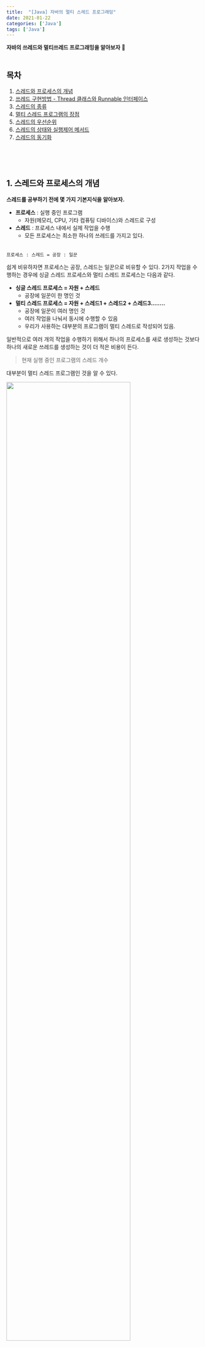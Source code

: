```yaml
---
title:  "[Java] 자바의 멀티 스레드 프로그래밍"
date: 2021-01-22
categories: ['Java']
tags: ['Java']
---
```


**자바의 쓰레드와 멀티쓰레드 프로그래밍을 알아보자** :raising_hand:<br>
<br>

## 목차 
1. [스레드와 프로세스의 개념](#1-스레드와-프로세스의-개념)
2. [쓰레드 구현방법 - Thread 클래스와 Runnable 인터페이스](#2-쓰레드-구현방법---thread-클래스와-runnable-인터페이스)
3. [스레드의 종류](#3-스레드의-종류)
4. [멀티 스레드 프로그램의 장점](#4-멀티-스레드-프로그램의-장점)
5. [스레드의 우선순위](#5-스레드의-우선순위)
6. [스레드의 상태와 실행제어 메서드](#6-스레드의-상태와-실행제어-메서드)
7. [스레드의 동기화](#7-스레드의-동기화)

<br><br><br>

 
## 1. 스레드와 프로세스의 개념

**스레드를 공부하기 전에 몇 가지 기본지식을 알아보자.**<br>

- **프로세스** : 실행 중인 프로그램
   - 자원(메모리, CPU, 기타 컴퓨팅 디바이스)와 스레드로 구성
- **스레드** : 프로세스 내에서 실제 작업을 수행
   - 모든 프로세스는 최소한 하나의 쓰레드를 가지고 있다.
<br><br>

`프로세스 : 스레드 = 공장 : 일꾼`<br>

쉽게 비유하자면 프로세스는 공장, 스레드는 일꾼으로 비유할 수 있다.  2가지 작업을 수행하는 경우에 싱글 스레드 프로세스와 멀티 스레드 프로세스는 다음과 같다.
 
- **싱글 스레드 프로세스 = 자원 + 스레드**
   - 공장에 일꾼이 한 명인 것
- **멀티 스레드 프로세스 = 자원 + 스레드1 + 스레드2 + 스레드3........**
   - 공장에 일꾼이 여러 명인 것
   - 여러 작업을 나눠서 동시에 수행할 수 있음
   - 우리가 사용하는 대부분의 프로그램이 멀티 스레드로 작성되어 있음. 

일반적으로 여러 개의 작업을 수행하기 위해서 하나의 프로세스를 새로 생성하는 것보다 하나의 새로운 쓰레드를 생성하는 것이 더 적은 비용이 든다.<br>
 

> 현재 실행 중인 프로그램의 스레드 개수

대부분이 멀티 스레드 프로그램인 것을 알 수 있다.<br>
 
<img src="https://user-images.githubusercontent.com/62331803/105343494-0a393a00-5c25-11eb-988b-92e235960527.png" width="80%"><br>

<br><br>

**작업관리자로 확인한 것처럼 대부분의 프로그램이 멀티스레드로 작성되어 있다.**
**하지만 멀티스레드 프로그래밍이 장점만 있는 것은 아니다.**<br>

#### 장점
- 시스템 자원을 보다 효율적으로 사용할 수 있다.
- 사용자에 대한 응답성이 향상된다.
   - (예시) 채팅 프로그램 : 싱글 스레드 프로그램은 파일 전송 마칠 때까지 채팅 기능을 사용할 수 없지만, 멀티 스레드 프로그램에서는 가능하다.
- 작업이 분리되어 코드가 간결해진다.
    -  작업을 스레드 별로 수행하기 때문

#### 단점
- 시스템 자원을 여러 스레드가 공유해야 한다.
- 동기화(synchronization)에 주의해야 한다.
- 교착상태(dead-lock)가 발생하지 않도록 주의해야 한다.
   - 교착상태? 스레드A는 톱을 가졌으며, 망치가 필요하다. 스레드 B는 망치를 가졌으며 톱이 필요하다. 이 때 서로가 먼저 자원을 내놓게 기다리고 있는 상태를 교착상태라 말한다.
- 기아상태가 발생할 수 있다.
   - 기아(굶어죽는) 상태? 특정 스레드는 작업할 기회를 갖지 못하고 계속 자원을 기다리는 상태에 머무를 수 있다.
   - 따라서 각 쓰레드가 효율적으로 고르게 실행될 수 있게 해야한다.

**결론적으로 멀티 스레드 프로그래밍은 효율적이지만 고려해야할 사항이 많아서 프로그래밍이 어렵다.**<br>

<br><br>

## 2. 쓰레드 구현방법 - Thread 클래스와 Runnable 인터페이스

**쓰레드를 구현하는 방법은 2가지가 있다.**<br>
<br>

#### 방법1. Thread 클래스 상속
- Thread 클래스를 상속받은 하위클래스를 생성한다.
- run()을 오버라이딩 하여 작업할 내용을 작성한다.
```java
class MyThread extends Thread{
   public void run(){ // Thread클래스의 run() 오버라이딩
      // 작업 내용
   }
}
.
.
.
public static void main(String[] args){
   MyThread t1 = new MyThread(); // 쓰레드 생성
   t1.start(); // 쓰레드 실행
}
```
<br>

#### 방법2. Runnable 인터페이스 구현

- Runnable 인터페이스는 `public abstract void run();`만 가지고 있는 함수형 인터페이스이다. 
- 해당 인터페이스를 구현한 클래스를 선언하고 run()안에 스레드가 작업할 내용을 작성한다.
- Thread 객체는 run()이라는 메서드의 구현체(Runnable 인터페이스 구현체)를 외부에서 매개변수로 받아 사용한다.

```java
class MyThread2 implements Runnable{
   public void run(){ // Runnable 인터페이스의 추상메서드 run() 구현
      // 작업 내용
   }
}
.
.
.
public static void main(String[] args){
   Runnable r = new MyThread2();
   Thread t2 = new Thread(r); // Thread(Runnable r)
   // Thread t2 = new Thread(new MyThread2());
   t2.start();
}
```
<br>


2가지 방법 모두 스레드가 작업할 내용을 run() 메서드에 구현하는 것이다. <br>
하지만 단일상속만 가능한 자바의 특성상 1번 방법을 쓰면 다른 클래스를 상속받을 수 없게 된다. 따라서 후자가 더 유연하게 사용할 수 있는 방법이다. 


<br><br>

:point_right: **예제 :  0과 1을 각각 출력하는 작업스레드 생성 및 실행**<br>

```java
public class ThreadTest {
    public static void main(String args[]) {
        ThreadEx1 t1 = new ThreadEx1();

        Runnable r = new ThreadEx2();
        Thread t2 = new Thread(r); // 생성자: Thread(Runnable target)

        t1.start();
        t2.start();
    }
}

class ThreadEx1 extends Thread { // 1. Thread 클래스를 상속해서 쓰레드를 구현
    @Override
    public void run() { // 쓰레드가 수행할 작업을 작성
        for (int i = 0; i < 500; i++) {
            System.out.print(0);

//            System.out.println(this.getName()); // 조상인 Thread의 getName() 호출
        }
    }
}

class ThreadEx2 implements Runnable { // 2. Runnable 인터페이스를 구현해서 쓰레드를 구현
    @Override
    public void run() { // 쓰레드가 수행할 작업을 작성
        for (int i = 0; i < 500; i++) {
            System.out.print(1);

            // Thread.currentThread() : 현재 실행 중인 Thread를 반환
//            System.out.println(Thread.currentThread().getName());
        }
    }
}

```
```java
001111111111111111110011011000110000000
001111111111111111111111111111111111111
111111111111111111111111111111111111011
....
```

<br><br>

### (+) start()와 run() 더 알아보기

#### :question: 의문점1. 왜 start() 호출순서대로 실행되지 않는가?
```java
ThreadEx1 t1 = new ThreadEx1();
ThreadEx1 t2 = new ThreadEx1();

t1.start(); // t1을 첫번째로 실행
t2.start(); // t2를 두번째로 실행
```

:point_right: **start()와 동시에 해당 스레드가 실행되는 것이 아니다.**
- `start()`는 해당 스레드가 작업이 가능한 상태(RUNNABLE)이라는 것을 JVM에 알려주는 것일 뿐이며, 스레드의 실행은 OS의 스케줄러가 담당한다. 
- 따라서 어떤 스레드를 먼저 실행할지도 start()의 호출 순서가 아닌 OS의 스케줄러가 결정하는 것이다.

<br>

#### :question: 의문점2. 왜 run()을 작성했는데 start()를 호출하는가?

```java
class ThreadTest{
  public static void main(String[] args){
     MyThread1 t1 = new MyThread(); // 스레드 생성
     t1.start(); // 작업 스레드 RUNNABLE 로 전환
  }
}

class MyThread extends Thread{ // Thread 클래스 상속
   public void run(){ 
      //...
   }
}
```

**위의 코드에서 스레드의 작업과정은 다음과 같다.**<br>

<img src="https://user-images.githubusercontent.com/62331803/105485353-16d69480-5cf0-11eb-866f-ef7df4371198.png" width="85%"><br>

1. **메인 스레드**가 **th1**의 `start()` 호출
2. 새로운 호출스택을 생성
3. 새로운 호출스택에 `run()`을 push, **메인 스레드**의 호출스택에서 `start()`를 pop
4. **메인 스레드**는 메인의 호출스택, **th1**은 **th1**의 호출스택에서 작업을 수행
<br>

다음과 같은 과정을 거쳐 각각의 스레드가 서로 독립적인 작업을 수행할 수 있다.
만약 메인 스레드가 `start()`가 아닌 `run()`을 호출한다면, 메인 스레드의 호출스택에 `run()`이 push되어 **메인 스레드의 호출스택에서 작업하게 되는 것**이다. 
따라서 2개의 스레드가 병렬적으로 작업하게 하기 위해 반드시 `start()`를 호출해야 한다.


<br><br><br>

## 3. 스레드의 종류

- 스레드는 '사용자 스레드'와 '데몬 스레드' 두 종류가 있다.
   - 사용자 스레드는 일반적인 스레드이고, 데몬 스레드는 보조역할을 하는 스레드로서 사용자 스레드가 하는 역할을 보조해준다.
- 프로그램은 실행 중인 사용자 스레드가 하나도 없을 때 종료된다.
   - 데몬 스레드는 보조스레드이기 때문에 실행 중이더라도 프로그램이 종료된다.

### 3-1) 메인 스레드(main thread)

- JVM이 생성한 스레드로서, 메인 메서드의 코드를 수행하는 스레드이다.
- 메인 스레드도 사용자 스레드에 속한다.
<br>

### 3-2) 데몬 스레드(daemon thread)

- 사용자 스레드의 작업을 돕는 보조역할을 하는 스레드이다.
- 일반스레드가 모두 종료되면 자동적으로 종료된다.
- 가비지 컬렉터, 자동저장, 화면 자동갱신 등에 사용된다.
- 무한루프와 조건문을 이용해서 실행 후 대기하다가 특정조건이 만족되면 작업을 수행하고 다시 대기하도록 작성한다. 

- `boolean isDaemon()`  : 스레드가 데몬 스레드인지 확인한다. 
   - 데몬 스레드이면 true를 반환
- `void setDaemon(boolean on)`  : 스레드를 데몬 스레드로 또는 사용자 스레드로 변경. 
   - 매개변수 on을 true로 지정하면 데몬 스레드가 된다.
   - 반드시 `start()`를 호출하기 전에 실행되어야 한다. 그렇지 않으면 `IllegalThreadStateException`이 발생한다.
   - 이미 실행되면 데몬 스레드로 변경 불가


<br><br>


:point_right: **예시 : 자동저장기능을 수행하는 데몬스레드 생성하기**<br>

- 1초부터 10초까지 카운트를 센다.
- 5초가 넘어가면 자동저장기능을 시작하여, 3초마다 작업을 저장한다.
- 데몬 스레드는 무한루프지만, 메인 스레드가 종료됨과 동시에 종료된다.

```java
public class ThreadTest implements Runnable {
    static boolean autoSave = false;

   // 메인 스레드
    public static void main(String[] args) {
        Thread t = new Thread(new ThreadTest());
        t.setDaemon(true); // 이 부분이 없으면 종료되지 않는다.
                            // start 전에 세팅해야 한다.
        t.start();

        for (int i = 1; i <= 10; i++) {
            try {
                Thread.sleep(1000);
            } catch (InterruptedException e) { }
            System.out.println(i);

            if (i == 5) autoSave = true;
            // 5초 이후에는 자동저장 시작
        }

        System.out.println("프로그램을 종료합니다.");
    }

   // 데몬 스레드
    @Override
    public void run() {
        while (true) {
            try {
                Thread.sleep(3 * 1000); // 3초마다
            } catch (InterruptedException e) { }
            // autoSave 값이 true이면 autoSave()를 호출한다.
            if (autoSave) autoSave();
        }
    }

    public void autoSave(){
        System.out.println("작업 파일이 자동저장 되었습니다.");
    }
}

```

```java
1
2
3
4
5
작업 파일이 자동저장 되었습니다.
6
7
8
작업 파일이 자동저장 되었습니다.
9
10
프로그램을 종료합니다.
```
<br><br>



## 4. 멀티 스레드 프로그램의 장점

멀티 스레드 프로그램은 다수의 작업을 여러개의 스레드가 나누어서 처리한다.
이 때 각각의 스레드가 수행되는 시간과 수행순서는 OS의 스케줄러가 결정한다.
만약 스레드A에서 스레드B로 수행권한이 넘어가게 되면, 실행할 작업에 대한 정보가 변경되어야 하고 정보를 변경하는데에는 추가적인 시간이 소요된다. 
즉, 하나의 스레드가 작업 전체를 완료하는 것보다 몇 개의 스레드로 나눠서 처리하는 것이 더 많은 시간이 소요된다는 것이다. <br>

**그렇다면 왜 멀티 스레드 프로그램을 이용하는 것일까?**<br>
<br>

### 4-1) 2가지 작업을 동시에 수행할 수 있다.

첫 번째 장점은 2가지 작업을 동시에 수행할 수 있다는 것이다.
카카오톡에서 친구와 채팅을 하면서 오늘 찍은 사진을 전송한다고 생각해보자.
카카오톡이 싱글 스레드 프로그램이라면 사진을 전송하는 시간동안 친구와 채팅할 수 없게 된다.
하지만 멀티 스레드 프로그램이라면 사진 전송 시간이 좀 더 걸리더라도 사진을 보내는 동안에도 친구와 채팅할 수 있다. 
<br>

### 4-2) I/O 블락킹이 있는 프로그램에서 효율적이다.

#### :question: I/O Blocking이란?  입출력시 스레드의 작업이 중단되는 것을 말한다. 

어떻게 효율적일 수 있는지 예시를 통해서 이해해보자.<br>
<br>

:point_right: **사용자에게 값을 입력받아 출력하고, 숫자를 카운트다운하는 2가지 기능을 수행하는 프로그램이 있다.**<br>

#### 먼저 싱글 스레드로 작성한 프로그램이다,

```java
import javax.swing.*;

public class ThreadTest {
    public static void main(String[] args) {
        // 1. 사용자로부터 입력받기
        String input = JOptionPane.showInputDialog("아무 값이나 입력하세요");
        // ----- 입력될 때까지 대기-----
        System.out.println("입력하신 값은 " + input + "입니다.");

        // 2. 카운트 다운
        for (int i = 10; i > 0; i--) {
            System.out.println(i);
            try {
                Thread.sleep(1000);
            } catch (Exception e) {
                e.printStackTrace();
            }
        }
   }
}
```

메인 스레드가 2가지 작업을 모두 수행하는 코드이다.
따라서 사용자부터 입력을 기다리는 동안 메인 스레드는 카운트다운을 시작할 수 없다. 
따라서 해당 시간동안 자원을 낭비하게 된다. 
<BR>

#### 이번엔 멀티 스레드로 프로그램을 작성해보자.

```java
import javax.swing.*;

public class ThreadTest {
    public static void main(String[] args) {
        ThreadC th1 = new ThreadC();
        th1.start();

        // 1. 사용자로부터 입력받기
        String input = JOptionPane.showInputDialog("아무 값이나 입력하세요");
        System.out.println("입력하신 값은 " + input + "입니다.");
    }
}

class ThreadC extends Thread{
    @Override
    public void run() { // 2. 카운트 다운
        for (int i = 10; i > 0; i--) {
            System.out.println(i);
            try {
                Thread.sleep(1000);
            } catch (Exception e) {
                e.printStackTrace();
            }

        }
    }
}
```

사용자에게 입력받는 작업은 메인스레드가 수행하고, 카운트다운 작업은 `th1` 스레드가 작업한다. 따라서 사용자에게 입력받는 시간을 기다릴 필요없이 카운트다운 작업을 수행할 수 있다.
<br>

**결론적으로 사용자로부터 I/O 블락킹이 발생하는 상황에서는 멀티 스레드 프로그램이 소요시간이 적다.  즉, I/O 때문에 지연되는 시간동안 다른 작업을 할 수 있기 때문에, 자원을 보다 효율적으로 사용할 수 있다.**<br>

<br><br>

## 5. 스레드의 우선순위

**프로그램 작성시 어떤 작업을 다른 작업보다 더 우선적으로 처리해야 할 경우, 우선순위를 줄 수 있다.**<br>

```java
public static final int MAX_PRIOIRITY = 10; // 최대우선순위
public static final int MIN_PRIOIRITY = 1; // 최소우선순위
public static final int NORM_PRIOIRITY = 5; // 보통우선순위

void setPriority(int newPriority) // 스레드의 우선순위를 지정한 값으로 변경

int getPriority() // 스레드의 우선순위를 반환
```

- 자바의 우선순위는 1부터~10까지 존재하며, 기본은 5이다.
- setPriority()를 이용해서 우선순위를 변경할 수 있다.
   - 스레드 실행 중에도 우선순위 바꿀 수 있음.
- getPriority()를 이용해서 우선순위를 확인할 수 있다.

<br><br>


**작업스레드 A와 B가 있다.  'A의 우선순위 >  B의 우선순위'인 경우를 생각해보자.**<br>

- **실제 작업 수행결과와 우선순위가 다를 수 있다.**
   - 이론적으로는 우선 순위가 높으면 더 많은 시간을 할당받기 때문에, 우선순위가 높은 A가 더 빨리 끝나게 된다.
   - 하지만, 우선순위는 JVM에서 정하는 것(희망사항)이고 실제 스레드를 시작하게 하는 것은 OS의 스케줄러이다. 
   - 스케줄러는 해당 OS에서 돌아가는 모든 프로세스와 스레드가 잘 수행되도록 하기 때문에 JVM의 희망사항은 참고만 한다.
   - 따라서 실제 작업 수행결과와 우선순위가 다를 수 있다.
- **우선 순위는 상대적이다.**
   - A, B스레드의 우선순위를 7,5로 설정한 것과, 3,1으로 설정한 것은 비슷한 효과를 낸다.
   - 만약 작업 스레드 자체의 우선순위를 다른 프로그램에 비해 낮추고 싶다면, 작업관리자에 들어가서 IDE 자체의 우선순위를 다르게 설정할 수 있다. 이 설정결과에 따라 OS가 처리하는 우선순위가 달라진다.
<br><br>

:point_right: **예제 : 스레드 우선순위 설정해보기**<br>

- `th1`의 우선순위는 기본인 5로 두고 `th2`의 우선순위를 9로 설정한다.
- 우선순위를 더 높게 설정한 `th2`의 작업이 일찍 끝날 확률이 높다. 
- 하지만 실제로는 OS의 스케줄러가 스레드 실행을 관리하기 때문에 반드시 우선순위대로 작업한다고 할 수 없다.

```java
package javabasic.week10;

public class ThreadTest {

    public static void main(String[] args) {
        ThreadEx1 th1 = new ThreadEx1();
        ThreadEx2 th2 = new ThreadEx2();

        th2.setPriority(9); // th2의 우선순위 9로 변경

        System.out.println("Prioirity of th1(-) : " + th1.getPriority());
        System.out.println("Prioirity of th2(|) : " + th2.getPriority());
        th1.start();
        th2.start();
    }
}

class ThreadEx1 extends Thread {
    @Override
    public void run() {
        for (int i = 0; i < 300; i++) {
            System.out.print("-");
            for (int j = 0; j < 100_000_000; j++) ; // 시간 지연용 for문
        }
    }
}

class ThreadEx2 extends Thread {
    @Override
    public void run() {
        for (int i = 0; i < 300; i++) {
            System.out.print("|");
            for (int j = 0; j < 100_000_000; j++) ; // 시간 지연용 for문
        }
    }
}

```
```java
Prioirity of th1(-) : 5
Prioirity of th2(|) : 9
||-||||||-|||||||||||||||||||||||||||||||||||||||
|||||||||||||||||||||||||||||||||||||||
|||||||||||||||||||||||||||||||||||||||
|||||||||||||||||||||||||||||||||||||||
|||||------------------......
```

<br><br><br>


##  6. 스레드의 상태와 실행제어 메서드

:point_right: **스레드가 가질 수 있는 상태는 다음과 같다.**<br>

|상태|설명|
|:---:|:---:|
|NEW|스레드가 생성되고 아직 start()가 호출되지 않은 상태|
|RUNNABLE|실행 중 또는 실행 가능한 상태|
|BLOCKED|동기화블럭에 의해서 일시정지된 상태(lock이 풀릴 때까지 기다리는 상태)|
|WAITING, TIMED_WAITING|스레드의 작업이 종료되지는 않았지만, 실행가능하지 않은(unrunnable) 일시정지 상태, TIMED_WAITING은 일시정지시간이 지정된 경우를 의미|
|TERMINATED|스레드의 작업이 종료된 상태|

<br>

**1. NEW :  스레드를 생성한 상태**<br>

- Thread 클래스 상속 클래스나 Runnable 인터페이스 구현 클래스로 작업 스레드를 만들면 **NEW**상태가 된다.

**2.  RUNNABLE**<br>

- 해당 작업 스레드에 대해서 start()를 호출하면 **RUNNABLE** 상태가 된다.
- 실행 중이거나 실행대기인 상태를 말한다.
- **RUNNABLE**상태가 된 스레드는 실행대기줄에서 자신의 차례를 기다리다가 자신의 차례가 되면 실행된다.
- 주어진 시간이 끝나면 다시 뒤로 가서 줄을 선다.

**3. TERMINATED**<br>

- 해야할 작업이 끝나거나 `stop()`이 호출되면 소멸(terminated)한다.

**4. WAITING**<br>

- `join()`, `sleep()`, `suspend()`에 의해 실행이 중지된 스레드가 대기하는 상태이다.

<br><br>


:point_right: **스레드의 실행제어 메서드는 다음과 같다.**<br>

작업 스레드의 상태를 적절히 변경하여 보다 효율적인 프로그램을 만들 수 있다.


- **Sleep** : 지정된 시간동안 스레드를 잠들게 함
   - `static void sleep(long mills)`
   - `static void sleep(long mills, int nanos)`
- **Join** : 다른 스레드를 기다림
   - `void join()`
   - `void join(long mills)`
   - `void join(long mills, int nanos)`

- **Interrupt** : 잠들어 있거나(`sleep()`) 기다리고 있는( `join()`) 스레드를 깨움
   - `void interrupt()`
- **stop** : 스레드를 즉시 종료시킨다.
   - `void stop()` 
- **suspend** : 작업 중인 스레드를 일시정지시킨다
   - `void suspend()`
- **resume** : 일시정지시킨 스레드를 재개한다.
   - `void resume()`
- **yield** : 자신에게 주어진 시간을 다른 스레드에게 양보한다.
   - `static void yield()`

**:exclamation:  static 메서드인 sleep()과 yield()는 자기자신 스레드에게만 적용할 수 있다.**<br>


<br><br><br>


## 7. 스레드의 동기화

**멀티 스레드 프로세스에서는 다른 스레드의 작업에 영향을 미칠 수 있다. 하나의 프로세스에 할당된 자원을 여러 스레드가 공유하기 때문이다. 따라서 진행중인 작업이 다른 스레드에게 간섭받지 않게 하려면 '동기화'가 필요하다.**<br>

:pencil2: **동기화? 한 스레드가 진행중인 작업을 다른 스레드가 간섭하지 못하게 막는 것**<br>

#### 동기화 방법
- 동기화를 위해서 **간섭받지 않아야 하는 문장들을 하나의 영역(임계 영역)으로 묶는다.** 
- 임계 영역 내의 문장들을 처음부터 끝까지 실행하기 전에는 다른 스레드가 해당 영역에 들어올 수 없다. 
- **임계영역은 락(lock)을 얻은 단 하나의 스레드만 출입가능**하며, 객체 1개에 락 1개가 존재한다. 

<br><br>

### 7-1) synchronized를 이용한 동기화

`synchronized`**로 임계영역(lock이 걸리는 영역)을 설정하는 방법은 2가지가 있다.**<br>
<br>

**1. 메서드 전체를 임계 영역으로 지정**<br>

```java
// 임계 영역(critical section)
public synchronized void calcSum(){
   
}
// 
```
예시
```java
    public synchronized void withdraw(int money) {
        if (balance >= money) {
            try {
                Thread.sleep(1000);
            } catch (InterruptedException e) {
            }

            balance -= money;
        }
    }
```
<br>

**2. 특정한 영역을 임계 영역으로 지정**<br>

한 스레드만 한 임계영역 내에서 작업 할 수 있기 때문에, 임계영역이 커지면 성능이 떨어질 것이다.
따라서 1번 방법을 사용하면 비효율적인 코드가 될 수 있다. 

```java
// 임계 영역(critical section)
synchronized (객체의 참조변수){
}
//
```
예시

```java
    public void withdraw(int money) {
        synchronized (this) {
            if (balance >= money) {
                try {
                    Thread.sleep(1000);
                } catch (InterruptedException e) {
                }

                balance -= money;
            }
        }// synchronized(this)
    }
```
<br><br>


:point_right: **동기화 예제 : 출금 기능 구현하기**<br>

- 출금 메서드가 동기화 되어 있지 않다면, 스레드1의 출금 작업과 스레드2의 출금작업이 섞이게 되서 balance가 음수가 될 수 있다. 
- 이를 예방하기 위해 출금 기능을 임계영역으로 설정해두고, 스레드1의 출금이 종료되기 전에는 스레드2가 출금 메서드에 접근할 수 없도록 한다.

```java
public class ThreadTest {
    public static void main(String[] args) {
        Runnable r = new RunnableEx1();
        new Thread(r).start(); 
        new Thread(r).start(); 
    }
}

class Account{
    private int balance = 1000; // private으로 해야 동기화가 의미있다.

    public synchronized int getBalance(){
        return balance;
    }

//    public void withdraw(int money){ // 동기화 안함. balance가 음수로 떨어질 수 있음
    public synchronized void withdraw(int money){ // 동기화 함.
        if (balance >= money){
            try {
                Thread.sleep(1000);
            } catch (InterruptedException e) { }
            balance -= money;
        }
    }// withdraw
}

class RunnableEx1 implements Runnable{
    Account acc = new Account();

    @Override
    public void run() {
        while(acc.getBalance() > 0){
            // 100,200,300 중 한 값으로 임의로 선택해서 출금(withdraw)
            int money = (int) (Math.random() * 3 + 1) * 100;
            acc.withdraw(money);
            System.out.println("balance:"+acc.getBalance());
        }
    }
}

```

**(동기화 전) 출금작업 도중 다른 스레드의 방해를 받기 때문에, 남은 잔액이 음수 나올 수 있음**
```java
balance:700
balance:400
balance:300
balance:100
balance:100
balance:100
balance:-100
```
**(동기화 후) A가 출금하는 동안 다른 스레드는 임계영역에 접근할 수 없기 때문에 남은 잔액이 음수가 나올 수 없음**
```java
balance:900
balance:600
balance:300
balance:100
balance:100
balance:0
balance:0
```



<br><br><br>

:orange_book: **References**<br>
- 자바의 정석
   - [쓰레드](https://www.youtube.com/watch?v=kNNHaAaFDs8&list=PLW2UjW795-f6xWA2_MUhEVgPauhGl3xIp&index=147)
   - [쓰레드의 구현과 실행](https://www.youtube.com/watch?v=P1zDndoy4pI&list=PLW2UjW795-f6xWA2_MUhEVgPauhGl3xIp&index=148)
   - [싱글 쓰레드와 멀티 쓰레드](https://www.youtube.com/watch?v=2eJc9ZdRe2c&list=PLW2UjW795-f6xWA2_MUhEVgPauhGl3xIp&index=149)
   - [쓰레드의 우선순위](https://www.youtube.com/watch?v=KWZjeW6zkyY&list=PLW2UjW795-f6xWA2_MUhEVgPauhGl3xIp&index=150)
   - [데몬쓰레드](https://www.youtube.com/watch?v=W0v3Gwx92hc&list=PLW2UjW795-f6xWA2_MUhEVgPauhGl3xIp&index=151)
   - [쓰레드의 동기화](https://www.youtube.com/watch?v=g4vP5wuAoPI&list=PLW2UjW795-f6xWA2_MUhEVgPauhGl3xIp&index=155)